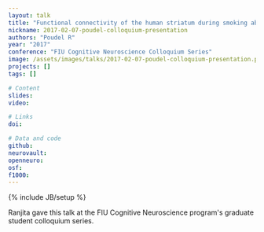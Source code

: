 ```yaml
---
layout: talk
title: "Functional connectivity of the human striatum during smoking abstinence and pharmacologic administration"
nickname: 2017-02-07-poudel-colloquium-presentation
authors: "Poudel R"
year: "2017"
conference: "FIU Cognitive Neuroscience Colloquium Series"
image: /assets/images/talks/2017-02-07-poudel-colloquium-presentation.png
projects: []
tags: []

# Content
slides:
video:

# Links
doi:

# Data and code
github:
neurovault:
openneuro:
osf:
f1000:
---
```

{% include JB/setup %}

Ranjita gave this talk at the FIU Cognitive Neuroscience program's graduate student colloquium series.
